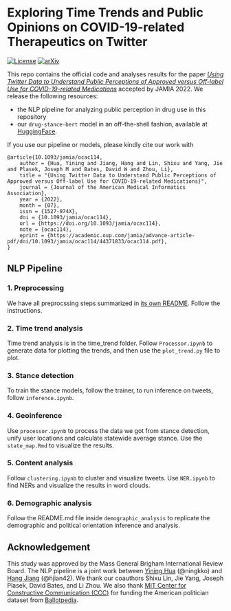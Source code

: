 # Exploring Time Trends and Public Opinions on COVID-19-related Therapeutics on Twitter
[![License](https://img.shields.io/badge/License-Apache_2.0-blue.svg)](https://opensource.org/licenses/Apache-2.0)
[![arXiv](https://img.shields.io/badge/arXiv-2201.07281-b31b1b.svg)](https://arxiv.org/pdf/2206.14358)

This repo contains the official code and analyses results for the paper <i>[Using Twitter Data to Understand Public Perceptions of Approved versus Off-label Use for COVID-19-related Medications](https://academic.oup.com/jamia/advance-article/doi/10.1093/jamia/ocac114/6625661)</i> accepted by JAMIA 2022. We release the following resources:
- the NLP pipeline for analyzing public perception in drug use in this repository
- our `drug-stance-bert` model in an off-the-shell fashion, available at [HuggingFace](https://huggingface.co/ningkko/drug-stance-bert). 

If you use our pipeline or models, please kindly cite our work with

```
@article{10.1093/jamia/ocac114,
    author = {Hua, Yining and Jiang, Hang and Lin, Shixu and Yang, Jie and Plasek, Joseph M and Bates, David W and Zhou, Li},
    title = "{Using Twitter Data to Understand Public Perceptions of Approved versus Off-label Use for COVID-19-related Medications}",
    journal = {Journal of the American Medical Informatics Association},
    year = {2022},
    month = {07},
    issn = {1527-974X},
    doi = {10.1093/jamia/ocac114},
    url = {https://doi.org/10.1093/jamia/ocac114},
    note = {ocac114},
    eprint = {https://academic.oup.com/jamia/advance-article-pdf/doi/10.1093/jamia/ocac114/44371833/ocac114.pdf},
}

```
## NLP Pipeline

### 1. Preprocessing
We have all preprocssing steps summarized in [its own README](./preprocessing/README.md). Follow the instructions.

### 2. Time trend analysis
Time trend analysis is in the time_trend folder. Follow `Processor.ipynb` to generate data for plotting the trends, and then use the `plot_trend.py` file to plot.

### 3. Stance detection
To train the stance models, follow the trainer, to run inference on tweets, follow `inference.ipynb`.

### 4. Geoinference
Use `processor.ipynb` to process the data we got from stance detection, unify user locations and calculate statewide average stance. Use the `state_map.Rmd` to visualize the results.

### 5. Content analysis
Follow `clustering.ipynb` to cluster and visualize tweets. Use `NER.ipynb` to find NERs and visualize the results in word clouds.

### 6. Demographic analysis
Follow the README.md file inside `demographic_analysis` to replicate the demographic and political orientation inference and analysis.

## Acknowledgement
This study was approved by the Mass General Brigham International Review Board. The NLP pipeline is a joint work between [Yining Hua](https://ningkko.wordpress.com/about-me/) (@ningkko) and [Hang Jiang](https://www.mit.edu/~hjian42/) (@hjian42). We thank our coauthors Shixu Lin, Jie Yang, Joseph Plasek, David Bates, and Li Zhou. We also thank [MIT Center for Constructive Communication (CCC)](https://www.ccc.mit.edu/) for funding the American politician dataset from [Ballotpedia](https://ballotpedia.org/). 
